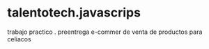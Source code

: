 # talentotech.javascrips
trabajo practico . preentrega 
e-commer de venta de productos para celiacos  

